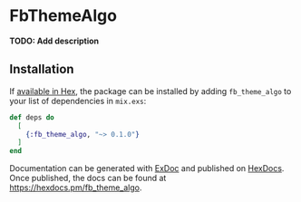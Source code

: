 # FbThemeAlgo

**TODO: Add description**

## Installation

If [available in Hex](https://hex.pm/docs/publish), the package can be installed
by adding `fb_theme_algo` to your list of dependencies in `mix.exs`:

```elixir
def deps do
  [
    {:fb_theme_algo, "~> 0.1.0"}
  ]
end
```

Documentation can be generated with [ExDoc](https://github.com/elixir-lang/ex_doc)
and published on [HexDocs](https://hexdocs.pm). Once published, the docs can
be found at <https://hexdocs.pm/fb_theme_algo>.

